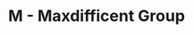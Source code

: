 ---
contest: ICPCAJ
year: 2021
round: Penyisihan
problem: M
title: M - Maxdifficent Group
pdf: /contests/ICPCAJ/M - Maxdifficent Group.pdf
---